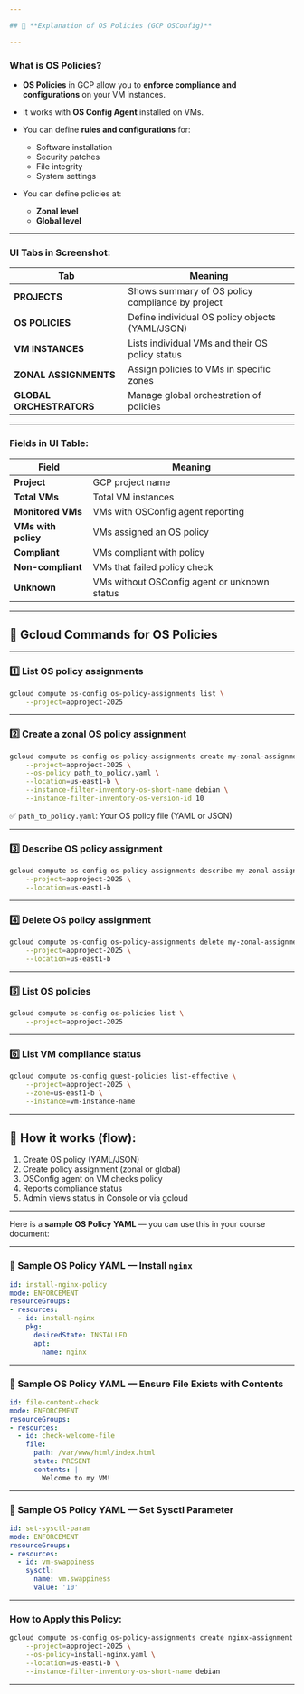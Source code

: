 ```yaml
---

## 📄 **Explanation of OS Policies (GCP OSConfig)**

---
```


### What is OS Policies?

* **OS Policies** in GCP allow you to **enforce compliance and configurations** on your VM instances.
* It works with **OS Config Agent** installed on VMs.
* You can define **rules and configurations** for:

  * Software installation
  * Security patches
  * File integrity
  * System settings
* You can define policies at:

  * **Zonal level**
  * **Global level**

---

### UI Tabs in Screenshot:

| Tab                      | Meaning                                          |
| ------------------------ | ------------------------------------------------ |
| **PROJECTS**             | Shows summary of OS policy compliance by project |
| **OS POLICIES**          | Define individual OS policy objects (YAML/JSON)  |
| **VM INSTANCES**         | Lists individual VMs and their OS policy status  |
| **ZONAL ASSIGNMENTS**    | Assign policies to VMs in specific zones         |
| **GLOBAL ORCHESTRATORS** | Manage global orchestration of policies          |

---

### Fields in UI Table:

| Field               | Meaning                                      |
| ------------------- | -------------------------------------------- |
| **Project**         | GCP project name                             |
| **Total VMs**       | Total VM instances                           |
| **Monitored VMs**   | VMs with OSConfig agent reporting            |
| **VMs with policy** | VMs assigned an OS policy                    |
| **Compliant**       | VMs compliant with policy                    |
| **Non-compliant**   | VMs that failed policy check                 |
| **Unknown**         | VMs without OSConfig agent or unknown status |

---

## 🚀 **Gcloud Commands for OS Policies**

---

### 1️⃣ **List OS policy assignments**

```bash
gcloud compute os-config os-policy-assignments list \
    --project=approject-2025
```

---

### 2️⃣ **Create a zonal OS policy assignment**

```bash
gcloud compute os-config os-policy-assignments create my-zonal-assignment \
    --project=approject-2025 \
    --os-policy path_to_policy.yaml \
    --location=us-east1-b \
    --instance-filter-inventory-os-short-name debian \
    --instance-filter-inventory-os-version-id 10
```

✅ `path_to_policy.yaml`: Your OS policy file (YAML or JSON)

---

### 3️⃣ **Describe OS policy assignment**

```bash
gcloud compute os-config os-policy-assignments describe my-zonal-assignment \
    --project=approject-2025 \
    --location=us-east1-b
```

---

### 4️⃣ **Delete OS policy assignment**

```bash
gcloud compute os-config os-policy-assignments delete my-zonal-assignment \
    --project=approject-2025 \
    --location=us-east1-b
```

---

### 5️⃣ **List OS policies**

```bash
gcloud compute os-config os-policies list \
    --project=approject-2025
```

---

### 6️⃣ **List VM compliance status**

```bash
gcloud compute os-config guest-policies list-effective \
    --project=approject-2025 \
    --zone=us-east1-b \
    --instance=vm-instance-name
```

---

## 📌 **How it works (flow)**:

1. Create OS policy (YAML/JSON)
2. Create policy assignment (zonal or global)
3. OSConfig agent on VM checks policy
4. Reports compliance status
5. Admin views status in Console or via gcloud

---
Here is a **sample OS Policy YAML** — you can use this in your course document:

---

### 📄 Sample OS Policy YAML — Install `nginx`

```yaml
id: install-nginx-policy
mode: ENFORCEMENT
resourceGroups:
- resources:
  - id: install-nginx
    pkg:
      desiredState: INSTALLED
      apt:
        name: nginx
```

---

### 📄 Sample OS Policy YAML — Ensure File Exists with Contents

```yaml
id: file-content-check
mode: ENFORCEMENT
resourceGroups:
- resources:
  - id: check-welcome-file
    file:
      path: /var/www/html/index.html
      state: PRESENT
      contents: |
        Welcome to my VM!
```

---

### 📄 Sample OS Policy YAML — Set Sysctl Parameter

```yaml
id: set-sysctl-param
mode: ENFORCEMENT
resourceGroups:
- resources:
  - id: vm-swappiness
    sysctl:
      name: vm.swappiness
      value: '10'
```

---

### How to Apply this Policy:

```bash
gcloud compute os-config os-policy-assignments create nginx-assignment \
    --project=approject-2025 \
    --os-policy=install-nginx.yaml \
    --location=us-east1-b \
    --instance-filter-inventory-os-short-name debian
```

---


